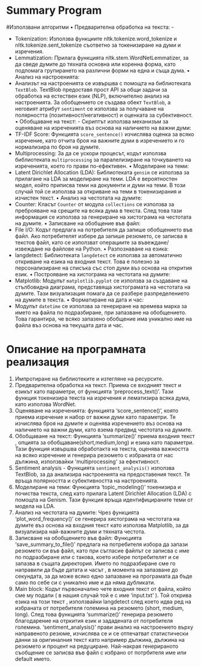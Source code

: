 # Summary Program
#Използвани алгоритми
 • Предварителна обработка на текста: -
- Tokenization: Използва функциите nltk.tokenize.word_tokenize и
nltk.tokenize.sent_tokenize съответно за токенизиране на думи и изречения.
- Lemmatization: Прилага функцията nltk.stem.WordNetLemmatizer,
за да сведе думите до тяхната основна или коренна форма, като подпомага
групирането на различни форми на една и съща дума.
• Анализ на настроенията:
- Анализът на настроенията се извършва с помощта на
библиотеката `TextBlob`. TextBlob предоставя прост API за общи задачи за
обработка на естествен език (NLP), включително анализ на настроенията. За
обобщението се създава обект `TextBlob`, а неговият атрибут `sentiment` се
използва за получаване на полярността (позитивност/негативност) и оценката
за субективност.
• Обобщаване на текст: - Скриптът използва механизъм за оценяване
на изреченията въз основа на наличието на важни думи:
- TF-IDF Score: Функцията `score_sentence()` изчислява оценка за
всяко изречение, като отчита броя на важните думи в изречението и го
нормализира по броя на думите.
- Multiprocessing: За да се ускори процесът, кодът използва
библиотеката `multiprocessing` за паралелизиране на точкуването на
изреченията, което го прави по-ефективен.
• Моделиране на теми:
- Latent Dirichlet Allocation (LDA): Библиотеката `gensim` се
използва за прилагане на LDA за моделиране на теми. LDA е вероятностен
модел, който приписва теми на документи и думи на теми. В този случай той се
използва за откриване на теми в токенизирания и изчистен текст.
• Анализ на честотата на думите:
- Counter: Класът `Counter` от модула `collections` се използва за
преброяване на срещите на всяка дума в текста. След това тази информация
се използва за генериране на хистограма на честотата на думите.
• Записване на обобщение във файл:
- File I/O: Кодът предлага на потребителя да запише обобщението
във файл. Ако потребителят избере да запише резюмето, се записва в текстов
файл, като се използват операциите за въвеждане/извеждане на файлове на
Python.
• Разпознаване на езика:
- langdetect: Библиотеката `langdetect` се използва за автоматично
откриване на езика на входния текст. Това е полезно за персонализиране на
списъка със стоп думи въз основа на открития език.
• Построяване на хистограма на честотата на думите:
- Matplotlib: Модулът `matplotlib.pyplot` се използва за създаване на
стълбовидна диаграма, представяща хистограмата на честотата на думите.
Тази визуализация помага да се разбере разпределението на думите в текста.
• Форматиране на дата и час:
- Модулът `datetime` се използва за генериране на времева марка
за името на файла по подразбиране, при запазване на обобщението. Това
гарантира, че всяко запазено обобщение има уникално име на файла въз
основа на текущата дата и час.

# Описание на програмната реализация
1. Импротиране на библиотеките и изтегляне на ресурсите.
2. Предварителна обработка на текст. Приема се входният текст и езикът като
параметри, от функцията ‘preprocess_text()’. Тази функция токенизира текста на
изречения и лематизира всяка дума, като използва WordNet.
3. Оценяване на изреченията: функцията ‘score_sentence()’, която приема
изречение и набор от важни думи като параметри. Тя изчислява броя на думите и
оценява изречението въз основа на наличието на важни думи, като взема предвид
честотата на думите.
4. Обобщаване на текст: Функцията ‘summarize()’ приема входния текст , опцията
за обобщаване(short,medium,long) и езика като параметри. Тази функция извършва
обработакта на текста, оценява важността на всяко изречение и генерира резюмето с
избраната от нас дължина, използвайки 'multiprocessing' за ефективност.
5. Sentiment analysis - Функцията `sentiment_analysis()` използва TextBlob, за да
анализира настроенията на предоставения текст. Тя връща полярността и
субективността на настроенията.
6. Моделиране на теми: Функцията ‘topic_modeling()’ токенизира и почиства
текста, след като прилага Latent Dirichlet Allocation (LDA) с помощта на Genism. Тази
функция връща идентифицираните теми от модела на LDA.
7. Анализ на честотата на думите: Чрез функцията ‘plot_word_frequency()’ се
генерира хистограма на честотата на думите въз основа на входния текст като
използва Matplotlib, за да визуализира най-важните думи и тяхната честота.
8. Записване на обобщението във файл: Функцията ‘save_summary_to_file()’
предлага на потребителя избора да запази резюмето си във файл, като при съгласие
файлът се записва с име по подразбиране или с такова, което избере потребителят и
се запазва в същата директория. Името по подразбиране сме го направили да бъде
датата и часът , в момента на запазване до секундата, за да може всяко едно
запазване на програмата да бъде само по себе си с уникално име и да няма
дубликати.
9. Main block: Кодът първоначално чете входния текст от файла, който сме му
подали ( в нашия случай той е с име ‘input.txt’ ). Той открива езика на този текст ,
използвайки langdetect след което идва ред на избраната от потребителя големина на
резюмето (short, medium, long). След това функцията ‘summarize()’ генерира резюмето
благодарение на отркития език и зададената от потребителя големина.
‘sentiment_analysis()’ прави анализ на настроението върху направеното резюме,
изчислява се и се отпечатват статистически данни за оригиналния текст като например
дължина, дължина на резюмето и процент на редуциране. Най-накрая генерираното
съобщение се записва във файл с избрано от потрбителя име или default името.

